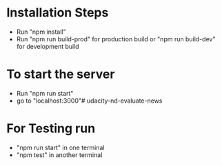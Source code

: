 # Installation Steps

- Run "npm install"
- Run "npm run build-prod" for production build or "npm run build-dev" for development build

# To start the server

- Run "npm run start" 
- go to "localhost:3000"# udacity-nd-evaluate-news

# For Testing run
- "npm run start" in one terminal
- "npm test" in another terminal